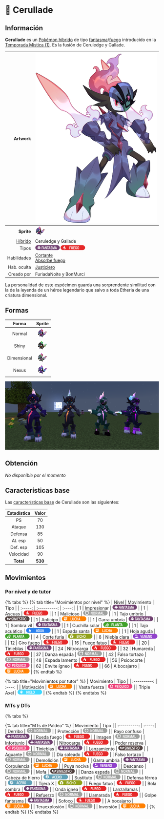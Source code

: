 # 🧬 Cerullade

## Información

**Cerullade** es un [Pokémon híbrido](hibrido-mismapeon.md) de tipo [fantasma](https://www.wikidex.net/wiki/Tipo_fantasma)/[fuego](https://www.wikidex.net/wiki/Tipo_fuego) introducido en la [Temporada Mística (1)](./). Es la fusión de Ceruledge y Gallade.

|                     **Artwork** | ![Artwork de Cerullade](../../images/pokemon/temporada-1/Cerullade.png)                                                                                    |
| ------------------------------: | -------------------------------------------------------------------------------------------------------------------------------------- |
|                      **Sprite** | ![Sprite de Cerullade](../../images/pokemon/temporada-1/Cerullade-sprite.png)                                                          |
| [Híbrido](#) | Ceruledge y Gallade                                                                                                                     |
|                           Tipos | ![Tipo fantasma](../../images/pokemon/tipos/tipo_fantasma.png) ![Tipo fuego](../../images/pokemon/tipos/tipo_fuego.png)        |
|                     Habilidades | [Cortante](https://www.wikidex.net/wiki/Cortante)<br>[Absorbe fuego](https://www.wikidex.net/wiki/Absorbe_fuego) |
|                     Hab. oculta | [Justiciero](https://www.wikidex.net/wiki/Justiciero)                                                                       |
|                      Creado por | FuriadaNoite y BonMurci                                                                                                                |

La personalidad de este espécimen guarda una sorprendente similitud con la de la leyenda de un héroe legendario que salvo a toda Etheria de una criatura dimensional.

## Formas

|  Forma |                                            Sprite                                           |
| :----: | :-----------------------------------------------------------------------------------------: |
| Normal |        ![Sprite de Cerullade](../../images/pokemon/temporada-1/Cerullade-sprite.png)        |
|  Shiny |  ![Sprite de Cerullade Shiny](../../images/pokemon/temporada-1/Cerullade-sprite-shiny.png)  |
| Dimensional | ![Sprite de Cerullade Dimensional](../../images/pokemon/temporada-1/Cerullade-sprite-dimensional.png) |
| Nexus | ![Sprite de Cerullade Nexus](../../images/pokemon/temporada-1/Cerullade-sprite-nexus.png) |

![Formas de Cerullade](../../images/pokemon/temporada-1/Cerullade-formas.png)

## Obtención

*No disponible por el momento*

## Características base

Las [características base](https://www.wikidex.net/wiki/Caracter%C3%ADsticas) de Cerullade son las siguientes:

| Estadística |  Valor  |
| :---------: | :-----: |
|      PS     |    70   |
|    Ataque   |    130   |
|   Defensa   |    85   |
|   At. esp   |   50   |
|   Def. esp  |   105   |
|  Velocidad  |   90   |
|  **Total**  | **530** |

## Movimientos

### Por nivel y de tutor

{% tabs %}
{% tab title="Movimientos por nivel" %}
| Nivel | Movimiento | Tipo |
| :-----: | :----------: | :----: |
| 1 | Impresionar | ![tipo fantasma](../../images/pokemon/tipos/tipo_fantasma.png) |
| 1 | Ascuas | ![tipo fuego](../../images/pokemon/tipos/tipo_fuego.png) |
| 1 | Malicioso | ![tipo normal](../../images/pokemon/tipos/tipo_normal.png) |
| 1 | Tajo umbrío | ![tipo siniestro](../../images/pokemon/tipos/tipo_siniestro.png) |
| 1 | Anticipo | ![tipo lucha](../../images/pokemon/tipos/tipo_lucha.png) |
| 1 | Garra umbría | ![tipo fantasma](../../images/pokemon/tipos/tipo_fantasma.png) |
| 1 | Sombra vil | ![tipo fantasma](../../images/pokemon/tipos/tipo_fantasma.png) |
| 1 | Cuchilla solar | ![tipo planta](../../images/pokemon/tipos/tipo_planta.png) |
| 1 | Tajo acuático | ![tipo agua](../../images/pokemon/tipos/tipo_agua.png) |
| 1 | Espada santa | ![tipo lucha](../../images/pokemon/tipos/tipo_lucha.png) |
| 1 | Hoja aguda | ![tipo planta](../../images/pokemon/tipos/tipo_planta.png) |
| 4 | Corte furia | ![tipo bicho](../../images/pokemon/tipos/tipo_bicho.png) |
| 8 | Niebla clara | ![tipo veneno](../../images/pokemon/tipos/tipo_veneno.png) |
| 12 | Giro fuego | ![tipo fuego](../../images/pokemon/tipos/tipo_fuego.png) |
| 16 | Fuego fatuo | ![tipo fuego](../../images/pokemon/tipos/tipo_fuego.png) |
| 20 | Tinieblas | ![tipo fantasma](../../images/pokemon/tipos/tipo_fantasma.png) |
| 24 | Nitrocarga | ![tipo fuego](../../images/pokemon/tipos/tipo_fuego.png) |
| 32 | Humareda | ![tipo fuego](../../images/pokemon/tipos/tipo_fuego.png) |
| 37 | Danza espada | ![tipo normal](../../images/pokemon/tipos/tipo_normal.png) |
| 42 | Falso tortazo | ![tipo normal](../../images/pokemon/tipos/tipo_normal.png) |
| 48 | Espada lamento | ![tipo fuego](../../images/pokemon/tipos/tipo_fuego.png) |
| 56 | Psicocorte | ![tipo psiquico](../../images/pokemon/tipos/tipo_psiquico.png) |
| 62 | Envite ígneo | ![tipo fuego](../../images/pokemon/tipos/tipo_fuego.png) |
| 66 | A bocajarro | ![tipo lucha](../../images/pokemon/tipos/tipo_lucha.png) |
{% endtab %}

{% tab title="Movimientos por tutor" %}
| Movimiento | Tipo |
| :----------: | :----: |
| Motivación | ![tipo lucha](../../images/pokemon/tipos/tipo_lucha.png) |
| Vasta fuerza | ![tipo psiquico](../../images/pokemon/tipos/tipo_psiquico.png) |
| Triple Axel | ![tipo hielo](../../images/pokemon/tipos/tipo_hielo.png) |
{% endtab %}
{% endtabs %}

### MTs y DTs
{% tabs %}

{% tab title="MTs de Paldea" %}
| Movimiento | Tipo |
| :----------: | :----: |
| Derribo | ![tipo normal](../../images/pokemon/tipos/tipo_normal.png) |
| Protección | ![tipo normal](../../images/pokemon/tipos/tipo_normal.png) |
| Rayo confuso | ![tipo fantasma](../../images/pokemon/tipos/tipo_fantasma.png) |
| Rueda fuego | ![tipo fuego](../../images/pokemon/tipos/tipo_fuego.png) |
| Imagen | ![tipo normal](../../images/pokemon/tipos/tipo_normal.png) |
| Infortunio | ![tipo fantasma](../../images/pokemon/tipos/tipo_fantasma.png) |
| Nitrocarga | ![tipo fuego](../../images/pokemon/tipos/tipo_fuego.png) |
| Poder reserva | ![tipo psiquico](../../images/pokemon/tipos/tipo_psiquico.png) |
| Tinieblas | ![tipo fantasma](../../images/pokemon/tipos/tipo_fantasma.png) |
| Lanzamiento | ![tipo siniestro](../../images/pokemon/tipos/tipo_siniestro.png) |
| Aguante | ![tipo normal](../../images/pokemon/tipos/tipo_normal.png) |
| Día soleado | ![tipo fuego](../../images/pokemon/tipos/tipo_fuego.png) |
| Falso tortazo | ![tipo normal](../../images/pokemon/tipos/tipo_normal.png) |
| Demolición | ![tipo lucha](../../images/pokemon/tipos/tipo_lucha.png) |
| Garra umbría | ![tipo fantasma](../../images/pokemon/tipos/tipo_fantasma.png) |
| Corpulencia | ![tipo lucha](../../images/pokemon/tipos/tipo_lucha.png) |
| Puya nociva | ![tipo veneno](../../images/pokemon/tipos/tipo_veneno.png) |
| Descanso | ![tipo normal](../../images/pokemon/tipos/tipo_normal.png) |
| Mofa | ![tipo siniestro](../../images/pokemon/tipos/tipo_siniestro.png) |
| Danza espada | ![tipo normal](../../images/pokemon/tipos/tipo_normal.png) |
| Cabeza de hierro | ![tipo acero](../../images/pokemon/tipos/tipo_acero.png) |
| Sustituto | ![tipo normal](../../images/pokemon/tipos/tipo_normal.png) |
| Defensa férrea | ![tipo acero](../../images/pokemon/tipos/tipo_acero.png) |
| Tijera X | ![tipo bicho](../../images/pokemon/tipos/tipo_bicho.png) |
| Fuego fatuo | ![tipo fuego](../../images/pokemon/tipos/tipo_fuego.png) |
| Bola sombra | ![tipo fantasma](../../images/pokemon/tipos/tipo_fantasma.png) |
| Onda ígnea | ![tipo fuego](../../images/pokemon/tipos/tipo_fuego.png) |
| Lanzallamas | ![tipo fuego](../../images/pokemon/tipos/tipo_fuego.png) |
| Refuerzo | ![tipo normal](../../images/pokemon/tipos/tipo_normal.png) |
| Llamarada | ![tipo fuego](../../images/pokemon/tipos/tipo_fuego.png) |
| Golpe fantasma | ![tipo fantasma](../../images/pokemon/tipos/tipo_fantasma.png) |
| Sofoco | ![tipo fuego](../../images/pokemon/tipos/tipo_fuego.png) |
| A bocajarro | ![tipo lucha](../../images/pokemon/tipos/tipo_lucha.png) |
| Teraexplosión | ![tipo normal](../../images/pokemon/tipos/tipo_normal.png) |
| Inversión | ![tipo lucha](../../images/pokemon/tipos/tipo_lucha.png) |
{% endtab %}
{% endtabs %}
